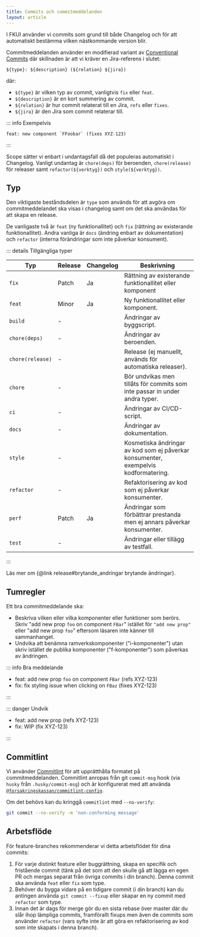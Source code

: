 ```yaml
---
title: Commits och commitmeddelanden
layout: article
---
```


I FKUI använder vi commits som grund till både Changelog och för att automatiskt bestämma vilken nästkommande version blir.

Commitmeddelanden använder en modifierad variant av [Conventional Commits][conventional-commits] där skillnaden är att vi kräver en Jira-referens i slutet:

[conventional-commits]: https://www.conventionalcommits.org/en/v1.0.0/

    ${type}: ${description} (${relation} ${jira})

där:

- `${type}` är vilken typ av commit, vanligtvis `fix` eller `feat`.
- `${description}` är en kort summering av commit.
- `${relation}` är hur commit relaterat till en Jira, `refs` eller `fixes`.
- `${jira}` är den Jira som commit relaterar till.

::: info Exempelvis

``feat: new component `FFoobar` (fixes XYZ-123)``

:::

Scope sätter vi enbart i undantagsfall då det populeras automatiskt i Changelog.
Vanligt undantag är `chore(deps)` för beroenden, `chore(release)` för releaser samt `refactor(${verktyg})` och `style(${verktyg})`.

## Typ

Den viktigaste beståndsdelen är `type` som används för att avgöra om commitmeddelandet ska visas i changelog samt om det ska användas för att skapa en release.

De vanligaste två är `feat` (ny funktionallitet) och `fix` (rättning av existerande funktionallitet).
Andra vanliga är `docs` (ändring enbart av dokumentation) och `refactor` (interna förändringar som inte påverkar konsument).

::: details Tillgängliga typer

| Typ              | Release | Changelog | Beskrivning                                                                         |
| ---------------- | ------- | --------- | ----------------------------------------------------------------------------------- |
| `fix`            | Patch   | Ja        | Rättning av existerande funktionallitet eller komponent                             |
| `feat`           | Minor   | Ja        | Ny funktionallitet eller komponent.                                                 |
| `build`          | -       |           | Ändringar av byggscript.                                                            |
| `chore(deps)`    | -       |           | Ändringar av beroenden.                                                             |
| `chore(release)` | -       |           | Release (ej manuellt, används för automatiska releaser).                            |
| `chore`          | -       |           | Bör undvikas men tillåts för commits som inte passar in under andra typer.          |
| `ci`             | -       |           | Ändringar av CI/CD-script.                                                          |
| `docs`           | -       |           | Ändringar av dokumentation.                                                         |
| `style`          | -       |           | Kosmetiska ändringar av kod som ej påverkar konsumenter, exempelvis kodformatering. |
| `refactor`       | -       |           | Refaktorisering av kod som ej påverkar konsumenter.                                 |
| `perf`           | Patch   | Ja        | Ändringar som förbättrar prestanda men ej annars påverkar konsumenter.              |
| `test`           | -       |           | Ändringar eller tillägg av testfall.                                                |

:::

Läs mer om {@link release#brytande_andringar brytande ändringar}.

## Tumregler

Ett bra commitmeddelande ska:

- Beskriva vilken eller vilka komponenter eller funktioner som berörs. Skriv "add new prop `foo` on component `FBar`" istället för `"add new prop"` eller "add new prop `foo`" eftersom läsaren inte känner till sammanhanget.
- Undvika att benämna ramverkskomponenter ("i-komponenter") utan skriv istället de publika komponenter ("f-komponenter") som påverkas av ändringen.

::: info Bra meddelande

- feat: add new prop `foo` on component `FBar` (refs XYZ-123)
- fix: fix styling issue when clicking on `FBaz` (fixes XYZ-123)

:::

::: danger Undvik

- feat: add new prop (refs XYZ-123)
- fix: WIP (fix XYZ-123)

:::

## Commitlint

Vi använder [Commitlint][commitlint] för att upprätthålla formatet på commitmeddelanden.
Commitlint anropas från git `commit-msg` hook (via `husky` från `.husky/commit-msg`) och är konfigurerat med att använda [`@forsakringskassan/commitlint-config`][commitlint-config].

[commitlint]: https://commitlint.js.org/
[commitlint-config]: https://github.com/Forsakringskassan/commitlint-config

Om det behövs kan du kringgå `commitlint` med `--no-verify`:

```bash
git commit --no-verify -m 'non-conforming message'
```

## Arbetsflöde

För feature-branches rekommenderar vi detta arbetsflödet för dina commits:

1. För varje distinkt feature eller buggrättning, skapa en specifik och fristående commit (tänk på det som att den skulle gå att lägga en egen PR och mergas separat från övriga commits i din branch). Denna commit ska använda `feat` eller `fix` som type.
2. Behöver du bygga vidare på en tidigare commit (i din branch) kan du antingen använda `git commit --fixup` eller skapar en ny commit med `refactor` som type.
3. Innan det är dags för merge gör du en sista rebase över master där du slår ihop lämpliga commits, framförallt fixups men även de commits som använder `refactor` (vars syfte inte är att göra en refaktorisering av kod som inte skapats i denna branch).
